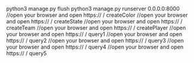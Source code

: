 python3 manage.py flush
python3 manage.py runserver 0.0.0.0:8000
//open your browser and open https:// <your server> / createColor
//open your browser and open https:// <your server> / createState
//open your browser and open https:// <your server> / createTeam
//open your browser and open https:// <your server> / createPlayer
//open your browser and open https:// <your server> / query1
//open your browser and open https:// <your server> / query2
//open your browser and open https:// <your server> / query3
//open your browser and open https:// <your server> / query4
//open your browser and open https:// <your server> / query5
